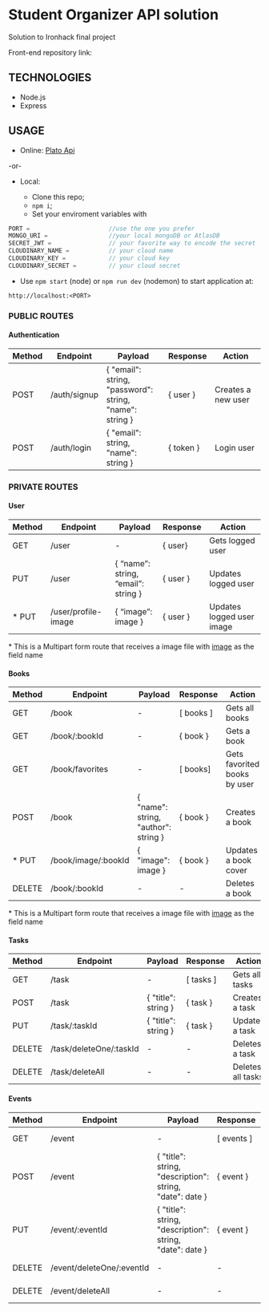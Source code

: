 # Student Organizer API solution

Solution to Ironhack final project

Front-end repository link:

## TECHNOLOGIES

- Node.js
- Express

## USAGE

- Online: [Plato Api](https://plato-api.herokuapp.com/)

-or-

- Local:

  - Clone this repo;
  - `npm i`;
  - Set your enviroment variables with

```javascript
PORT =                      //use the one you prefer
MONGO_URI =                 //your local mongoDB or AtlasDB
SECRET_JWT =                // your favorite way to encode the secret
CLOUDINARY_NAME =           // your cloud name
CLOUDINARY_KEY =            // your cloud key
CLOUDINARY_SECRET =         // your cloud secret
```

- Use `npm start` (node) or `npm run dev` (nodemon) to start application at:

```
http://localhost:<PORT>
```

### PUBLIC ROUTES

#### Authentication

| Method | Endpoint     | Payload                                                 | Response                   | Action             |
| ------ | ------------ | ------------------------------------------------------- | -------------------------- | ------------------ |
| POST   | /auth/signup | { "email": string, <br/> "password": string,<br/> "name": string } | { user }            | Creates a new user |
| POST   | /auth/login  | { "email": string, <br/>"name": string }                     | { token } | Login user         |

### PRIVATE ROUTES

#### User

| Method | Endpoint            | Payload                             | Response | Action                    |
| ------ | ------------------- | ----------------------------------- | -------- | ------------------------- |
| GET    | /user               | \-                                  | { user}  | Gets logged user          |
| PUT    | /user               | { “name”: string, <br/> “email”: string } | { user } | Updates logged user       |
| * PUT    | /user/profile-image | { “image”: image }                  | { user } | Updates logged user image |

 \* This is a Multipart form route that receives a image file with <u>image</u> as the field name
#### Books

| Method | Endpoint            | Payload                              | Response    | Action                       |
| ------ | ------------------- | ------------------------------------ | ----------- | ---------------------------- |
| GET    | /book               | \-                                   | \[ books \] | Gets all books               |
| GET    | /book/:bookId       | \-                                   | { book }    | Gets a book                  |
| GET    | /book/favorites     | \-                                   | \[ books\]  | Gets favorited books by user |
| POST   | /book               | { "name": string, <br/> "author": string } | { book }    | Creates a book               |
| * PUT    | /book/image/:bookId | { "image": image }                   | { book }    | Updates a book cover         |
| DELETE | /book/:bookId       | \-                                   | \-          | Deletes a book               |

\* This is a Multipart form route that receives a image file with <u>image</u> as the field name
#### Tasks

| Method | Endpoint                | Payload             | Response    | Action            |
| ------ | ----------------------- | ------------------- | ----------- | ----------------- |
| GET    | /task                   | \-                  | \[ tasks \] | Gets all tasks    |
| POST   | /task                   | { "title": string } | { task }    | Creates a task    |
| PUT    | /task/:taskId           | { "title": string } | { task }    | Updates a task    |
| DELETE | /task/deleteOne/:taskId | \-                  | \-          | Deletes a task    |
| DELETE | /task/deleteAll         | \-                  | \-          | Deletes all tasks |

#### Events

| Method | Endpoint                  | Payload                                                  | Response     | Action            |
| ------ | ------------------------- | -------------------------------------------------------- | ------------ | ----------------- |
| GET    | /event                    | \-                                                       | \[ events \] | Gets all events   |
| POST   | /event                    | { "title": string, <br/> "description": string, <br/> "date": date } | { event }    | Creates a event   |
| PUT    | /event/:eventId           | { "title": string, <br/> "description": string, <br/> "date": date } | { event }    | Updates a event   |
| DELETE | /event/deleteOne/:eventId | \-                                                       | \-           | Deletes a event   |
| DELETE | /event/deleteAll          | \-                                                       | \-           | Deletes all event |